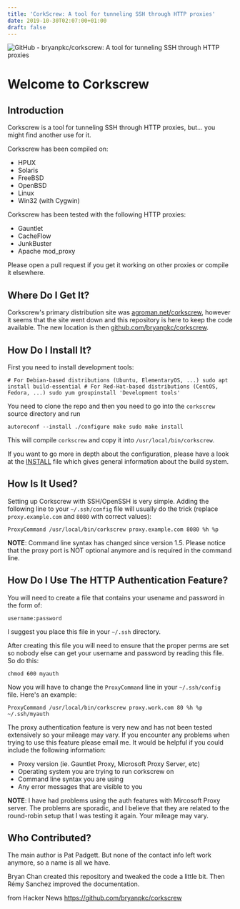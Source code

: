 ```yaml
---
title: 'CorkScrew: A tool for tunneling SSH through HTTP proxies'
date: 2019-10-30T02:07:00+01:00
draft: false
---
```


![](https://avatars1.githubusercontent.com/u/7143326?s=400&v=4 "GitHub - bryanpkc/corkscrew: A tool for tunneling SSH through HTTP proxies")  

[](https://github.com/bryanpkc/corkscrew#welcome-to-corkscrew)Welcome to Corkscrew
==================================================================================

[](https://github.com/bryanpkc/corkscrew#introduction)Introduction
------------------------------------------------------------------

Corkscrew is a tool for tunneling SSH through HTTP proxies, but... you might find another use for it.

Corkscrew has been compiled on:

*   HPUX
*   Solaris
*   FreeBSD
*   OpenBSD
*   Linux
*   Win32 (with Cygwin)

Corkscrew has been tested with the following HTTP proxies:

*   Gauntlet
*   CacheFlow
*   JunkBuster
*   Apache mod\_proxy

Please open a pull request if you get it working on other proxies or compile it elsewhere.

[](https://github.com/bryanpkc/corkscrew#where-do-i-get-it)Where Do I Get It?
-----------------------------------------------------------------------------

Corkscrew's primary distribution site was [agroman.net/corkscrew](https://web.archive.org/web/20170510154150/http://agroman.net/corkscrew/), however it seems that the site went down and this repository is here to keep the code available. The new location is then [github.com/bryanpkc/corkscrew](https://github.com/bryanpkc/corkscrew).

[](https://github.com/bryanpkc/corkscrew#how-do-i-install-it)How Do I Install It?
---------------------------------------------------------------------------------

First you need to install development tools:

```
# For Debian-based distributions (Ubuntu, ElementaryOS, ...) sudo apt install build-essential # For Red-Hat-based distributions (CentOS, Fedora, ...) sudo yum groupinstall 'Development tools'
```

You need to clone the repo and then you need to go into the `corkscrew` source directory and run

```
autoreconf --install ./configure make sudo make install
```

This will compile `corkscrew` and copy it into `/usr/local/bin/corkscrew`.

If you want to go more in depth about the configuration, please have a look at the [INSTALL](https://github.com/bryanpkc/corkscrew/blob/master/INSTALL) file which gives general information about the build system.

[](https://github.com/bryanpkc/corkscrew#how-is-it-used)How Is It Used?
-----------------------------------------------------------------------

Setting up Corkscrew with SSH/OpenSSH is very simple. Adding the following line to your `~/.ssh/config` file will usually do the trick (replace `proxy.example.com` and `8080` with correct values):

```
ProxyCommand /usr/local/bin/corkscrew proxy.example.com 8080 %h %p 
```

**NOTE**: Command line syntax has changed since version 1.5. Please notice that the proxy port is NOT optional anymore and is required in the command line.

[](https://github.com/bryanpkc/corkscrew#how-do-i-use-the-http-authentication-feature)How Do I Use The HTTP Authentication Feature?
-----------------------------------------------------------------------------------------------------------------------------------

You will need to create a file that contains your usename and password in the form of:

```
username:password 
```

I suggest you place this file in your `~/.ssh` directory.

After creating this file you will need to ensure that the proper perms are set so nobody else can get your username and password by reading this file. So do this:

```
chmod 600 myauth 
```

Now you will have to change the `ProxyCommand` line in your `~/.ssh/config` file. Here's an example:

```
ProxyCommand /usr/local/bin/corkscrew proxy.work.com 80 %h %p ~/.ssh/myauth 
```

The proxy authentication feature is very new and has not been tested extensively so your mileage may vary. If you encounter any problems when trying to use this feature please email me. It would be helpful if you could include the following information:

*   Proxy version (ie. Gauntlet Proxy, Microsoft Proxy Server, etc)
*   Operating system you are trying to run corkscrew on
*   Command line syntax you are using
*   Any error messages that are visible to you

**NOTE**: I have had problems using the auth features with Mircosoft Proxy server. The problems are sporadic, and I believe that they are related to the round-robin setup that I was testing it again. Your mileage may vary.

[](https://github.com/bryanpkc/corkscrew#who-contributed)Who Contributed?
-------------------------------------------------------------------------

The main author is Pat Padgett. But none of the contact info left work anymore, so a name is all we have.

Bryan Chan created this repository and tweaked the code a little bit. Then Rémy Sanchez improved the documentation.

  
  
from Hacker News https://github.com/bryanpkc/corkscrew
